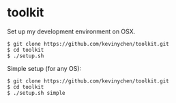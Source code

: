 # toolkit

Set up my development environment on OSX.

    $ git clone https://github.com/kevinychen/toolkit.git
    $ cd toolkit
    $ ./setup.sh

Simple setup (for any OS):

    $ git clone https://github.com/kevinychen/toolkit.git
    $ cd toolkit
    $ ./setup.sh simple

